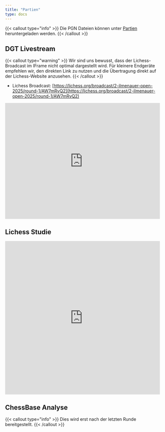```yaml
---
title: "Partien"
type: docs
---
```


{{< callout type="info" >}}
Die PGN Dateien können unter [Partien](/2025/tabellen) heruntergeladen werden.
{{< /callout >}}

## DGT Livestream

{{< callout type="warning" >}}
Wir sind uns bewusst, dass der Lichess-Broadcast im IFrame nicht optimal dargestellt wird. Für kleinere Endgeräte empfehlen wir, den direkten Link zu nutzen und die Übertragung direkt auf der Lichess-Website anzusehen.
{{< /callout >}}

- Lichess Broadcast: [https://lichess.org/broadcast/2-ilmenauer-open-2025/round-1/AW7mRvQ2](https://lichess.org/broadcast/2-ilmenauer-open-2025/round-1/AW7mRvQ2)

<iframe src="https://lichess.org/embed/broadcast/2-ilmenauer-open-2025/7frTyKOf" style="width: 100%; aspect-ratio: 4/3;" frameborder="0"></iframe>

## Lichess Studie

<iframe width="100%" height="500" src="https://lichess.org/study/embed/4Sg2IgrR/w9FbHQIP" frameborder=0></iframe>

## ChessBase Analyse

{{< callout type="info" >}}
Dies wird erst nach der letzten Runde bereitgestellt.
{{< /callout >}}
